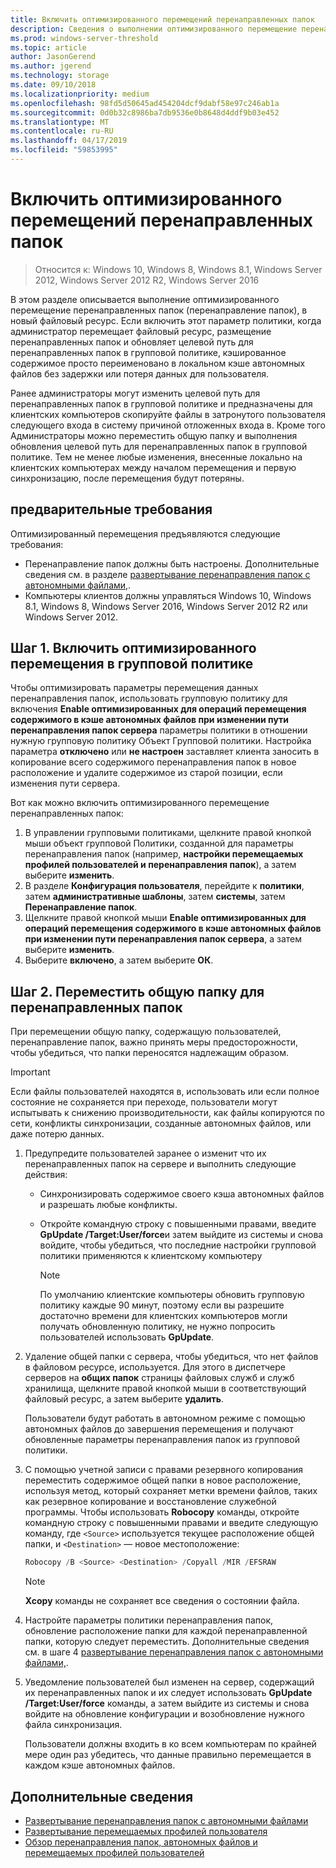 ```yaml
---
title: Включить оптимизированного перемещений перенаправленных папок
description: Сведения о выполнении оптимизированного перемещение перенаправленных папок для нового файлового ресурса.
ms.prod: windows-server-threshold
ms.topic: article
author: JasonGerend
ms.author: jgerend
ms.technology: storage
ms.date: 09/10/2018
ms.localizationpriority: medium
ms.openlocfilehash: 98fd5d50645ad454204dcf9dabf58e97c246ab1a
ms.sourcegitcommit: 0d0b32c8986ba7db9536e0b8648d4ddf9b03e452
ms.translationtype: MT
ms.contentlocale: ru-RU
ms.lasthandoff: 04/17/2019
ms.locfileid: "59853995"
---
```

# <a name="enable-optimized-moves-of-redirected-folders"></a>Включить оптимизированного перемещений перенаправленных папок

>Относится к: Windows 10, Windows 8, Windows 8.1, Windows Server 2012, Windows Server 2012 R2, Windows Server 2016

В этом разделе описывается выполнение оптимизированного перемещение перенаправленных папок (перенаправление папок), в новый файловый ресурс. Если включить этот параметр политики, когда администратор перемещает файловый ресурс, размещение перенаправленных папок и обновляет целевой путь для перенаправленных папок в групповой политике, кэшированное содержимое просто переименовано в локальном кэше автономных файлов без задержки или потеря данных для пользователя.

Ранее администраторы могут изменить целевой путь для перенаправленных папок в групповой политике и предназначены для клиентских компьютеров скопируйте файлы в затронутого пользователя следующего входа в систему причиной отложенных входа в. Кроме того Администраторы можно переместить общую папку и выполнения обновления целевой путь для перенаправленных папок в групповой политике. Тем не менее любые изменения, внесенные локально на клиентских компьютерах между началом перемещения и первую синхронизацию, после перемещения будут потеряны.

## <a name="prerequisites"></a>предварительные требования

Оптимизированный перемещения предъявляются следующие требования:

- Перенаправление папок должны быть настроены. Дополнительные сведения см. в разделе [развертывание перенаправления папок с автономными файлами,](deploy-folder-redirection.md).
- Компьютеры клиентов должны управляться Windows 10, Windows 8.1, Windows 8, Windows Server 2016, Windows Server 2012 R2 или Windows Server 2012.

## <a name="step-1-enable-optimized-move-in-group-policy"></a>Шаг 1. Включить оптимизированного перемещения в групповой политике

Чтобы оптимизировать параметры перемещения данных перенаправления папок, использовать групповую политику для включения **Enable оптимизированных для операций перемещения содержимого в кэше автономных файлов при изменении пути перенаправления папок сервера** параметры политики в отношении нужную групповую политику Объект Групповой политики. Настройка параметра **отключено** или **не настроен** заставляет клиента заносить в копирование всего содержимого перенаправления папок в новое расположение и удалите содержимое из старой позиции, если изменения пути сервера.

Вот как можно включить оптимизированного перемещение перенаправленных папок:

1. В управлении групповыми политиками, щелкните правой кнопкой мыши объект групповой Политики, созданной для параметры перенаправления папок (например, **настройки перемещаемых профилей пользователей и перенаправления папок**), а затем выберите **изменить**.
2. В разделе **Конфигурация пользователя**, перейдите к **политики**, затем **административные шаблоны**, затем **системы**, затем  **Перенаправление папок**.
3. Щелкните правой кнопкой мыши **Enable оптимизированных для операций перемещения содержимого в кэше автономных файлов при изменении пути перенаправления папок сервера**, а затем выберите **изменить**.
4. Выберите **включено**, а затем выберите **ОК**.

## <a name="step-2-relocate-the-file-share-for-redirected-folders"></a>Шаг 2. Переместить общую папку для перенаправленных папок

При перемещении общую папку, содержащую пользователей, перенаправление папок, важно принять меры предосторожности, чтобы убедиться, что папки переносятся надлежащим образом.

>[!IMPORTANT]
>Если файлы пользователей находятся в, использовать или если полное состояние не сохраняется при переходе, пользователи могут испытывать к снижению производительности, как файлы копируются по сети, конфликты синхронизации, созданные автономных файлов, или даже потерю данных.

1. Предупредите пользователей заранее о изменит что их перенаправленных папок на сервере и выполнить следующие действия:

      - Синхронизировать содержимое своего кэша автономных файлов и разрешать любые конфликты.
      - Откройте командную строку с повышенными правами, введите **GpUpdate /Target:User/force**и затем выйдите из системы и снова войдите, чтобы убедиться, что последние настройки групповой политики применяются к клиентскому компьютеру

        >[!NOTE]
        >По умолчанию клиентские компьютеры обновить групповую политику каждые 90 минут, поэтому если вы разрешите достаточно времени для клиентских компьютеров могли получать обновленную политику, не нужно попросить пользователей использовать **GpUpdate**.
2. Удаление общей папки с сервера, чтобы убедиться, что нет файлов в файловом ресурсе, используется. Для этого в диспетчере серверов на **общих папок** страницы файловых служб и служб хранилища, щелкните правой кнопкой мыши в соответствующий файловый ресурс, а затем выберите **удалить**.

    Пользователи будут работать в автономном режиме с помощью автономных файлов до завершения перемещения и получают обновленные параметры перенаправления папок из групповой политики.

3. С помощью учетной записи с правами резервного копирования переместить содержимое общей папки в новое расположение, используя метод, который сохраняет метки времени файлов, таких как резервное копирование и восстановление служебной программы. Чтобы использовать **Robocopy** команды, откройте командную строку с повышенными правами и введите следующую команду, где ```<Source>``` используется текущее расположение общей папки, и ```<Destination>``` — новое местоположение:

    ```PowerShell
    Robocopy /B <Source> <Destination> /Copyall /MIR /EFSRAW
    ```

    >[!NOTE]
    >**Xcopy** команды не сохраняет все сведения о состоянии файла.
4. Настройте параметры политики перенаправления папок, обновление расположение папки для каждой перенаправленной папки, которую следует переместить. Дополнительные сведения см. в шаге 4 [развертывание перенаправления папок с автономными файлами,](deploy-folder-redirection.md).
5. Уведомление пользователей был изменен на сервер, содержащий их перенаправленных папок и их следует использовать **GpUpdate /Target:User/force** команды, а затем выйдите из системы и снова войдите на обновление конфигурации и возобновление нужного файла синхронизация.

    Пользователи должны входить в ко всем компьютерам по крайней мере один раз убедитесь, что данные правильно перемещается в каждом кэше автономных файлов.

## <a name="more-information"></a>Дополнительные сведения

* [Развертывание перенаправления папок с автономными файлами](deploy-folder-redirection.md)
* [Развертывание перемещаемых профилей пользователя](deploy-roaming-user-profiles.md)
* [Обзор перенаправления папок, автономных файлов и перемещаемых профилей пользователей](folder-redirection-rup-overview.md)
